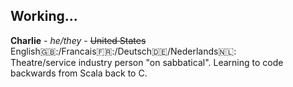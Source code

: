 ## Working...

<!--
**GhostClaude/GhostClaude** is a ✨ _special_ ✨ repository because its `README.md` (this file) appears on your GitHub profile.

Here are some ideas to get you started:

- 🔭 I’m currently working on ...
- 🌱 I’m currently learning ...
- 👯 I’m looking to collaborate on ...
- 🤔 I’m looking for help with ...
- 💬 Ask me about ...
- 📫 How to reach me: ...
- 😄 Pronouns: ...
- ⚡ Fun fact: ...
-->

**Charlie** - *he/they* - ~~United States~~  
English🇬🇧:/Francais🇫🇷:/Deutsch🇩🇪/Nederlands🇳🇱:  
Theatre/service industry person "on sabbatical". Learning to code backwards from Scala back to C.
